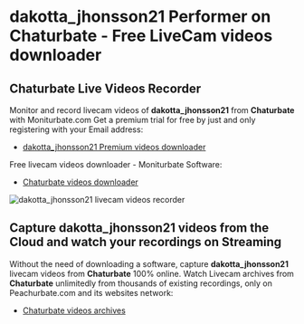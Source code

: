 # dakotta_jhonsson21 Performer on Chaturbate - Free LiveCam videos downloader

## Chaturbate Live Videos Recorder

Monitor and record livecam videos of **dakotta_jhonsson21** from **Chaturbate** with Moniturbate.com
Get a premium trial for free by just and only registering with your Email address:
* [dakotta_jhonsson21 Premium videos downloader](https://moniturbate.com/request-demo-licence-key.html)

Free livecam videos downloader - Moniturbate Software:
* [Chaturbate videos downloader](https://moniturbate.com/moniturbate-download-software.html)

![dakotta_jhonsson21 livecam videos recorder](https://peachurnet.com/templates/moniturbate-software.png)


## Capture dakotta_jhonsson21 videos from the Cloud and watch your recordings on Streaming

Without the need of downloading a software, capture **dakotta_jhonsson21** livecam videos from **Chaturbate** 100% online.
Watch Livecam archives from **Chaturbate** unlimitedly from thousands of existing recordings, only on Peachurbate.com and its websites network:
* [Chaturbate videos archives](https://peachurnet.com/)